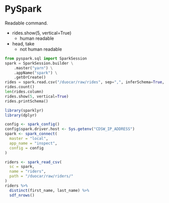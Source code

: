 # PySpark

Readable command.
- rides.show(5, vertical=True)
  - human readable
- head, take
  - not human readable

```Python
from pyspark.sql import SparkSession
spark = SparkSession.builder \
    .master("yarn") \
    .appName("spark") \
    .getOrCreate()
rides = spark.read.csv("/duocar/raw/rides", sep=",", inferSchema=True, header=True)
rides.count()
len(rides.column)
rides.show(5, vertical=True)
rides.printSchema()
```

```R
library(sparklyr)
library(dplyr)

config <- spark_config()
config$spark.driver.host <- Sys.getenv("CDSW_IP_ADDRESS")
spark <- spark_connect(
  master = "local",
  app_name = "inspect",
  config = config
)

riders <- spark_read_csv(
  sc = spark,
  name = "riders",
  path = "/duocar/raw/riders/"
)
riders %>% 
  distinct(first_name, last_name) %>% 
  sdf_nrows()
```
